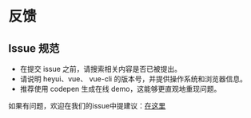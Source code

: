 # 反馈

## Issue 规范

- 在提交 issue 之前，请搜索相关内容是否已被提出。
- 请说明 heyui、vue、 vue-cli 的版本号，并提供操作系统和浏览器信息。
- 推荐使用 codepen 生成在线 demo，这能够更直观地重现问题。

如果有问题，欢迎在我们的issue中提建议：[在这里](https://github.com/heyui/heyui-admin/issues)